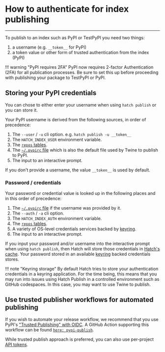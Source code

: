 # How to authenticate for index publishing

----

To publish to an index such as PyPI or TestPyPI you need two things:

1. a username (e.g. `__token__` for PyPI)
2. a token value or other form of trusted authentication from the index (PyPI)



!!! warning "PyPI requires 2FA"
    PyPI now requires 2-factor Authentication (2FA) for all publication processes. Be sure to set this up before proceeding with publishing your package to TestPyPI or PyPI.

## Storing your PyPI credentials 

You can chose to either enter your username when using `hatch publish` or you can store it.

Your PyPI username is derived from the following sources, in order of precedence:

1. The  `--user` / `-u` cli option. e.g. `hatch publish -u __token__`
2. The `HATCH_INDEX_USER` environment variable.
3. The [`repos` tables](../../plugins/publisher/package-index.md).
4. The [`~/.pypirc` file](https://packaging.python.org/en/latest/specifications/pypirc/) which is also the default file used by Twine to publish to PyPI.
5. The input to an interactive prompt.

If you don't provide a username, the value `__token__` is used by default.

### Password / credentials

Your password or credential value is looked up in the following places and in this order of precedence:

1. The [`~/.pypirc` file](https://packaging.python.org/en/latest/specifications/pypirc/)
   if the username was provided by it.
2. The `--auth` / `-a` cli option.
3. The `HATCH_INDEX_AUTH` environment variable.
4. The [`repos` tables](../../plugins/publisher/package-index.md).
5. A variety of OS-level credentials services backed by [keyring](https://github.com/jaraco/keyring).
6. The input to an interactive prompt.

If you input your password and/or username into the interactive prompt when using `hatch publish`, then Hatch will store those credentials in
[Hatch's cache](../../config/hatch.md#cache). Your password stored in an available
[keyring](https://github.com/jaraco/keyring) backed credentials stores.

!!! note "Keyring storage"
    By default Hatch tries to store your authentication credentials in a keyring application. For the time being, this means that you may run into issues using Hatch Publish in a controlled environment such as GitHub codespaces. In this case, you may want to use Twine to publish. 

## Use trusted publisher workflows for automated publishing
 
If you wish to automate your release workflow, we recommend that you use PyPI's ["Trusted Publishing" with OIDC](https://docs.pypi.org/trusted-publishers/). A GitHub Action supporting this workflow can be found 
[`here: pypi-publish`](https://github.com/pypa/gh-action-pypi-publish). 

While trusted publish approach is preferred, you can also use per-project [API tokens](https://pypi.org/help/#apitoken).
